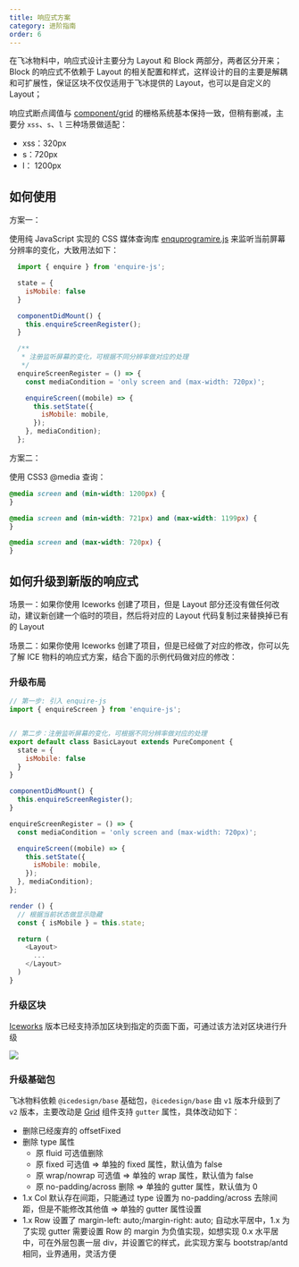 ```yaml
---
title: 响应式方案
category: 进阶指南
order: 6
---
```


在飞冰物料中，响应式设计主要分为 Layout 和 Block 两部分，两者区分开来；Block 的响应式不依赖于 Layout 的相关配置和样式，这样设计的目的主要是解耦和可扩展性，保证区块不仅仅适用于飞冰提供的 Layout，也可以是自定义的 Layout；

响应式断点阈值与 [component/grid](https://alibaba.github.io/ice//component/grid) 的栅格系统基本保持一致，但稍有删减，主要分 `xss`、`s`、`l` 三种场景做适配：

- xss：320px
- s：720px
- l： 1200px

## 如何使用

方案一：

使用纯 JavaScript 实现的 CSS 媒体查询库 [enquprogramire.js](https://github.com/WickyNilliams/enquire.js) 来监听当前屏幕分辨率的变化，大致用法如下：

```js
  import { enquire } from 'enquire-js';

  state = {
    isMobile: false
  }

  componentDidMount() {
    this.enquireScreenRegister();
  }

  /**
   * 注册监听屏幕的变化，可根据不同分辨率做对应的处理
   */
  enquireScreenRegister = () => {
    const mediaCondition = 'only screen and (max-width: 720px)';

    enquireScreen((mobile) => {
      this.setState({
        isMobile: mobile,
      });
    }, mediaCondition);
  };
```

方案二：

使用 CSS3 @media 查询：

```css
@media screen and (min-width: 1200px) {
}

@media screen and (min-width: 721px) and (max-width: 1199px) {
}

@media screen and (max-width: 720px) {
}
```

## 如何升级到新版的响应式

场景一：如果你使用 Iceworks 创建了项目，但是 Layout 部分还没有做任何改动，建议新创建一个临时的项目，然后将对应的 Layout 代码复制过来替换掉已有的 Layout

场景二：如果你使用 Iceworks 创建了项目，但是已经做了对应的修改，你可以先了解 ICE 物料的响应式方案，结合下面的示例代码做对应的修改：

### 升级布局

```js
// 第一步: 引入 enquire-js
import { enquireScreen } from 'enquire-js';


// 第二步：注册监听屏幕的变化，可根据不同分辨率做对应的处理
export default class BasicLayout extends PureComponent {
  state = {
    isMobile: false
  }
}

componentDidMount() {
  this.enquireScreenRegister();
}

enquireScreenRegister = () => {
  const mediaCondition = 'only screen and (max-width: 720px)';

  enquireScreen((mobile) => {
    this.setState({
      isMobile: mobile,
    });
  }, mediaCondition);
};

render () {
  // 根据当前状态做显示隐藏
  const { isMobile } = this.state;

  return (
    <Layout>
      ...
    </Layout>
  )
}
```

### 升级区块

[Iceworks](https://alibaba.github.io/ice/iceworks) 版本已经支持添加区块到指定的页面下面，可通过该方法对区块进行升级

![](https://img.alicdn.com/tfs/TB16S2cdxSYBuNjSspjXXX73VXa-1732-1346.png)

### 升级基础包

飞冰物料依赖 `@icedesign/base` 基础包，`@icedesign/base` 由 `v1` 版本升级到了 `v2` 版本，主要改动是 [Grid](https://alibaba.github.io/ice/#/component/grid) 组件支持 `gutter` 属性，具体改动如下：

- 删除已经废弃的 offsetFixed
- 删除 type 属性
  - 原 fluid 可选值删除
  - 原 fixed 可选值 => 单独的 fixed 属性，默认值为 false
  - 原 wrap/nowrap 可选值 => 单独的 wrap 属性，默认值为 false
  - 原 no-padding/across 删除 => 单独的 gutter 属性，默认值为 0
- 1.x Col 默认存在间距，只能通过 type 设置为 no-padding/across 去除间距，但是不能修改其他值 => 单独的 gutter 属性设置
- 1.x Row 设置了 margin-left: auto;/margin-right: auto; 自动水平居中，1.x 为了实现 gutter 需要设置 Row 的 margin 为负值实现，如想实现 0.x 水平居中，可在外层包裹一层 div，并设置它的样式，此实现方案与 bootstrap/antd 相同，业界通用，灵活方便
